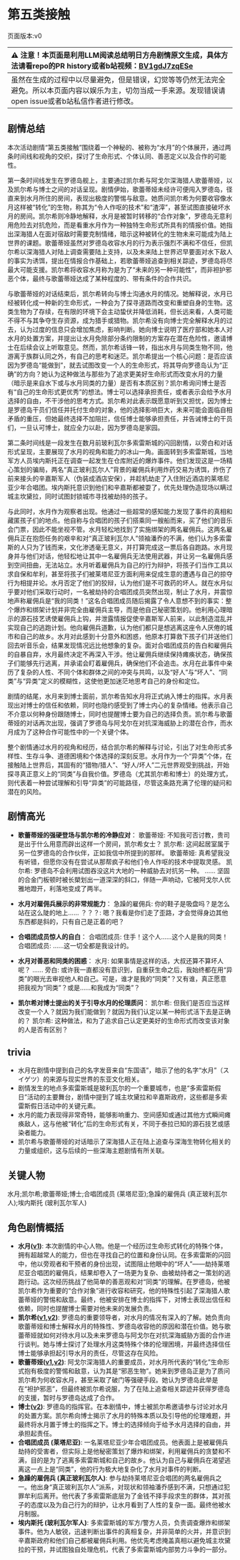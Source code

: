 # 第五类接触
页面版本:v0
 

| :warning: 注意！本页面是利用LLM阅读总结明日方舟剧情原文生成，具体方法请看repo的PR history或者b站视频：[BV1gdJ7zqESe](https://www.bilibili.com/video/BV1gdJ7zqESe/)         |
|:----------------------------|
| 虽然在生成的过程中以尽量避免，但是错误，幻觉等等仍然无法完全避免。所以本页面内容以娱乐为主，切勿当成一手来源。发现错误请open issue或者b站私信作者进行修改。|



## 剧情总结
本次活动剧情“第五类接触”围绕着一个神秘的、被称为“水月”的个体展开，通过两条时间线和视角的交织，探讨了生命形式、个体认同、善恶定义以及合作的可能性。

第一条时间线发生在罗德岛舰上，主要通过凯尔希与阿戈尔深海猎人歌蕾蒂娅，以及凯尔希与博士之间的对话呈现。剧情伊始，歌蕾蒂娅未经许可便闯入罗德岛，径直来到水月所住的房间，表现出极度的警惕与敌意。她质问凯尔希为何要收容像水月这样被“转化”的生物，称其为“令人作呕的技术”和“渣滓”，甚至试图直接破坏水月的房间。凯尔希则冷静地解释，水月是被暂时转移的“合作对象”，罗德岛无意利用危险去对抗危险，而是看重水月作为一种独特生命形式所具有的情报价值。她指出深海猎人在面对宿敌时需要克制情绪，暗示这种被转化的生物未来可能成为陆上世界的课题。歌蕾蒂娅虽然对罗德岛收容水月的行为表示强烈不满和不信任，但凯尔希以深海猎人对陆上调查需要陆上支持，以及未来陆上世界迟早要面对水下敌人的事实为诱饵，提出在情报合作基础上，若歌蕾蒂娅追查到相关踪迹，罗德岛将尽最大可能支援。凯尔希将收容水月称为是为了“未来的另一种可能性”，而非袒护邪恶个体，最终与歌蕾蒂娅达成了某种程度的、带有条件的合作共识。

与歌蕾蒂娅的对话结束后，凯尔希转向与博士沟通水月的情况。她解释说，水月已经被转化成一种新的生命形式，一种会为了探寻道路而改变和重塑自身的生物。这类生物为了存续，在有限的环境下会主动蛰伏并降低消耗，但长远来看，人类可能不得不与其争夺生存资源，成为猎手或猎物。凯尔希没有向博士完全解释水月的过去，认为过度的信息只会增加焦虑，影响判断。她向博士说明了医疗部和她本人对水月的处置方案，并提出让水月免除部分条约限制的方案存在潜在危险性，邀请博士在后续会议上听取意见。然而，凯尔希话锋一转，指出水月与同类生物不同，他游离于族群认同之外，有自己的思考和迷茫。凯尔希提出一个核心问题：是否应该因为罗德岛“能做到”，就去试图改变一个人的生命形式，将其导向罗德岛认为“正确”的方向？她认为这种做法与那些为了追求更美好生命形式而改变水月的力量（暗示是来自水下或与水月同类的力量）是否有本质区别？凯尔希询问博士是否有“自己的生命形式更优秀”的想法。博士可以选择承担责任，或者表示会给予水月选择的自由，不干涉他的思考方式。凯尔希对此表示既愿意听到又担忧，因为博士是罗德岛干员们信任并托付生命的对象，他的选择影响巨大，未来可能会面临自相矛盾的重压，但她最终选择不加阻拦，信任博士能够承担责任，并告诫博士的干员们，一旦认可博士，就应全力以赴，因为罗德岛是家园。

第二条时间线是一段发生在数月前玻利瓦尔多索雷斯城的闪回剧情，以旁白和对话形式呈现，主要展现了水月的视角和能力的冰山一角。画面转到多索雷斯城，当地军方人员埃内斯托正在调查一起发生在仓库附近的爆炸事件。他们发现这是一场精心策划的骗局，两名“真正玻利瓦尔人”背景的雇佣兵利用炸药交易为诱饵，炸伤了前来接头的辛嘉斯军人（伪装成酒店安保），并趁机劫走了入住附近酒店的莱塔尼亚少年合唱团。埃内斯托意识到他们和辛嘉斯都被耍了，优先处理伪造现场以瞒过城主坎黛拉，同时试图封锁城市寻找被劫持的孩子。

与此同时，水月作为观察者出现。他通过一些超常的感知能力发现了事件的真相和藏匿孩子们的地点。他自称与合唱团的孩子们搭乘同一艘船而来，买了他们的音乐会门票，因此不能坐视不管。水月轻松地找到了实施绑架的两名雇佣兵。这两名雇佣兵正在抱怨任务的艰辛和对“真正玻利瓦尔人”领袖潘乔的不满，他们认为多索雷斯的人只为了钱而来，文化渗透毫无意义，并打算完成这一票后各自跑路。水月现身并与他们对话，他轻松地让其中一名雇佣兵无法使用武器，并让另一名雇佣兵感到空间扭曲，无法站立。水月听着雇佣兵为自己的行为辩护，将孩子们当作工具以求自保和牟利，甚至将孩子们被莱塔尼亚方面利用来促成生意的遭遇与自己的掠夺行为相提并论。水月否定了他们的狡辩，认为他们是不可救药的坏人。就在水月似乎要对他们采取行动时，一名被劫持的合唱团成员突然出现，制止了水月，并震惊地声称雇佣兵是“我的同类！”这名合唱团成员随后揭露了令人意想不到的事实：整个爆炸和绑架计划并非完全由雇佣兵主导，而是他自己秘密策划的。他利用心理暗示的源石技艺诱使雇佣兵上钩，并泄露情报促使辛嘉斯军人前来，以此制造混乱并实现自己的逃跑计划。他向雇佣兵道歉，认为他们都只是想逃离这座令人厌倦的城市和自己的故乡。水月对此感到十分意外和困惑，他原本打算救下孩子们并送他们回去听音乐会，结果发现情况远比他想象的复杂。面对合唱团成员的告白和雇佣兵的自暴自弃，水月最终决定不再深入干涉。他让雇佣兵继续保持瘫痪状态，确保孩子们能够先行逃离，并承诺会盯着雇佣兵，确保他们不会追击。水月在此事件中亲历了复杂的人性、不同个体和群体之间的冲突与共鸣，以及“好人”与“坏人”、“同类”与“异类”定义的模糊性，这使他更加迷茫地思考自己的身份和定位。

剧情的结尾，水月来到博士面前，凯尔希告知水月将正式纳入博士的指挥。水月表现出对博士的信任和依赖，同时也隐约感受到了博士内心的复杂情绪。他表示自己不介意以何种身份跟随博士，同时也提醒博士要为自己的选择负责。凯尔希与歌蕾蒂娅的对话再次出现，强调了罗德岛与阿戈尔在对抗深海威胁上的潜在合作，而水月成为了这种合作可能性中的一个关键个体。

整个剧情通过水月的视角和经历，结合凯尔希的解释与讨论，引出了对生命形式多样性、生存斗争、道德困境和个体选择的深刻反思。水月作为一个“异类”个体，在接触陆上世界后，其固有的“猎物/猎人”、“好人/坏人”二元世界观受到挑战，开始探寻真正意义上的“同类”与自我价值。罗德岛（尤其凯尔希和博士）的处理方式，则代表着一种尝试理解和引导“异类”的可能路径，尽管这条路充满了伦理的疑问和潜在的风险。
## 剧情高光
*   **歌蕾蒂娅的强硬登场与凯尔希的冷静应对**：
    歌蕾蒂娅: 不知我可否讨教，贵司是出于什么用意而辟出这样一个房间，凯尔希女士？
    凯尔希: 这间起居室属于另一位罗德岛的合作伙伴，正如我信中所提到的那样。
    歌蕾蒂娅: 真希望我没有听错，但愿你没有在尝试从那帮疯子和他们令人作呕的技术中提取灵感。
    凯尔希: 罗德岛不会利用试图吞没这片大地的一种威胁去对抗另一种。
    ......
    坚固的合金门板顿时被长槊划出一道深深的斜口，伴随一声响动，它被阿戈尔人优雅地蹬开，利落地变成了两半。

*   **水月对雇佣兵展示的非常规能力**：
    急躁的雇佣兵: 你的鞋子是吸盘吗？是怎么站在这么陡的地上......
    ？？？: 嗯？我看是你们走了歪路，才会觉得身边其他东西都是斜的，只有自己是正着的吧？

*   **合唱团成员惊人的自白**：
    合唱团成员: 住手！这个人......这个人是我的同类！
    合唱团成员: ......这一切全都是我设计的。

*   **水月对善恶和同类的困惑**：
    水月: 如果事情是这样的话，大叔还算不算坏人呢？
    ......
    旁白: 或许我一直都没有意识到，自重获生命之后，我始终都在用“异类”的眼光去审视他人和自己。可是，谁才是我的“同类”？又有谁，真正愿意把我视为“同类”？或是......和我成为“同类”？

*   **凯尔希对博士提出的关于引导水月的伦理质问**：
    凯尔希: 但我们是否应当这样改变一个人？就因为我们能做到？就因为我们认定以某一种形式活下去是正确的？
    凯尔希: 这种做法，和为了追求自己认定更美好的生命形式而改变该对象的人是否有区别？
## trivia
*   水月在剧情中提到自己的名字发音来自“东国语”，暗示了他的名字“水月”（スイゲツ）的来源与现实世界的东亚文化相关。
*   剧情发生的地点多索雷斯城是玻利瓦尔的一个重要城市，也是“多索雷斯假日”活动的主要舞台，剧情中提到了城主坎黛拉和辛嘉斯政府，这些都是多索雷斯假日活动中的关键元素。
*   水月的能力表现得非常奇特，能够影响重力、空间感知或通过其他方式瞬间瘫痪敌人，这与他被“转化”后的生命形式有关，不同于泰拉已知的源石技艺或感染者能力。
*   凯尔希与歌蕾蒂娅的对话暗示了深海猎人正在陆上追查与深海生物转化相关的力量或组织，这与后续的一些深海主题剧情有所关联。
## 关键人物
水月;凯尔希;歌蕾蒂娅;博士;合唱团成员 (莱塔尼亚);急躁的雇佣兵 (真正玻利瓦尔人);埃内斯托 (玻利瓦尔军人)
## 角色剧情概括
-   **水月([v1](../chars/char_437_mizuki.md))**: 本次剧情的中心人物。他是一个经历过生命形式转化的特殊个体，拥有超越常人的能力，但也在寻找自己的位置和身份认同。在多索雷斯的闪回中，他以旁观者和干预者的身份出现，试图阻止他眼中的“坏人”——劫持莱塔尼亚合唱团的雇佣兵，结果却卷入了一场更为复杂、由被劫持者之一策划的逃跑行动。这次经历挑战了他简单的善恶观和对“同类”的理解。在罗德岛，他被凯尔希作为重要的“合作对象”进行收容和研究，他的特殊性引起了深海猎人歌蕾蒂娅的警惕和敌意。最终，他被安排在博士的指挥下，对博士表现出信任和依赖，同时也提醒博士需要对他未来的发展负责。
-   **凯尔希([v1](../chars/char_003_kalts.md),[v2](../char_v3/char_003_kalts.md))**: 罗德岛的重要领导者，对水月的情况有深入的了解。她负责向歌蕾蒂娅和博士解释水月的特殊性、罗德岛收容他的原因和潜在价值。她与歌蕾蒂娅就如何对待水月以及未来罗德岛与阿戈尔在对抗深海威胁方面的合作进行谈判。她与博士探讨了处理水月这类特殊个体的伦理困境，并最终选择信任博士能够承担起引导水月的责任，尽管这存在风险。
-   **歌蕾蒂娅([v1](../chars/char_474_glady.md),[v2](../char_v3/char_474_glady.md))**: 阿戈尔深海猎人的重要成员，对水月所代表的“转化”生命形式抱有极度的警惕和敌意，认为其是“邪恶生物”。她来到罗德岛正是为了质问凯尔希为何收容水月，甚至采取了破门等强硬手段。她认为罗德岛此举是在“袒护邪恶”，但最终被凯尔希说服，为了在陆上追查相关踪迹并获得罗德岛的支援，暂时与罗德岛达成了合作。
-   **博士([v2](../char_v3/extended_char_bo_shi.md))**: 罗德岛的指挥官。在本剧情中，博士被凯尔希邀请参与讨论对水月的处置方案。凯尔希向博士揭示了水月的特殊本质以及引导他的伦理难题，并最终将水月置于博士的指挥之下。博士的选择倾向于给予水月选择的自由，并承担起责任。
-   **合唱团成员 (莱塔尼亚)**: 一名莱塔尼亚少年合唱团成员。他表面上是被雇佣兵劫持的受害者，但实际上是他秘密策划了爆炸和绑架，利用雇佣兵的贪婪和不满，目的是为了逃离多索雷斯城和自己的故乡。他认为自己与雇佣兵在渴望逃离这一点上是“同类”，他的行为极大地复杂化了水月对事件的判断。
-   **急躁的雇佣兵 (真正玻利瓦尔人)**: 参与劫持莱塔尼亚合唱团的两名雇佣兵之一。他出身“真正玻利瓦尔人”派系，对现状和领袖潘乔感到不满，只想通过犯罪牟利后离开。他代表了多索雷斯底层为了金钱不择手段求生的群体，其对孩子的态度以及为自己行为的辩护，让水月看到了人性的复杂一面。最终他被水月制服。
-   **埃内斯托 (玻利瓦尔军人)**: 多索雷斯城的军方/警方人员，负责调查爆炸和绑架事件。他为人敏锐，迅速判断出事件的真相复杂，并非简单的火并，并意识到辛嘉斯政府和他们自己都被雇佣兵利用。他优先考虑掩盖真相以避免城主坎黛拉的干预，并试图独自处理危机，代表了多索雷斯城内部势力斗争的一部分。